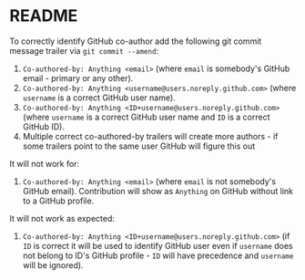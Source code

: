 # README

To correctly identify GitHub co-author add the following git commit message trailer via `` git commit --amend ``:

1) `` Co-authored-by: Anything <email> `` (where `email` is somebody's GitHub email - primary or any other).
2) `` Co-authored-by: Anything <username@users.noreply.github.com> `` (where `username` is a correct GitHub user name).
3) `` Co-authored-by: Anything <ID+username@users.noreply.github.com> `` (where `username` is a correct GitHub user name and `ID` is a correct GitHub ID).
4) Multiple correct co-authored-by trailers will create more authors - if some trailers point to the same user GitHub will figure this out


It will not work for:
1) `` Co-authored-by: Anything <email> `` (where `email` is not somebody's GitHub email). Contribution will show as `Anything` on GitHub without link to a GitHub profile.


It will not work as expected:
1) `` Co-authored-by: Anything <ID+username@users.noreply.github.com> `` (if `ID` is correct it will be used to identify GitHub user even if `username` does not belong to ID's GitHub profile - `ID` will have precedence and `username` will be ignored).
